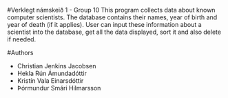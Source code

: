 #Verklegt námskeið 1 - Group 10
This program collects data about known computer scientists. The database contains their names, year of birth 
and year of death (if it applies). User can input these information about a scientist into the database, 
get all the data displayed, sort it and also delete if needed.

#Authors
* Christian Jenkins Jacobsen
* Hekla Rún Ámundadóttir
* Kristín Vala Einarsdóttir 
* Þórmundur Smári Hilmarsson
